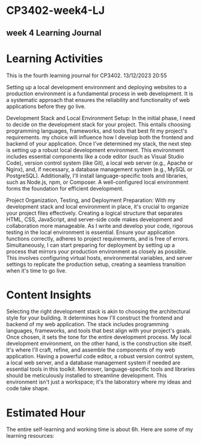 # CP3402-week4-LJ
## week 4 Learning Journal

# Learning Activities 
This is the fourth learning jrournal for CP3402. 13/12/2023 20:55

Setting up a local development environment and deploying websites to a production environment is a fundamental process in web development. It is a systematic approach that ensures the reliability and functionality of web applications before they go live. 

Development Stack and Local Environment Setup:
In the initial phase, I need to decide on the development stack for your project. This entails choosing programming languages, frameworks, and tools that best fit my project's requirements. my choice will influence how I develop both the frontend and backend of your application. Once I've determined my stack, the next step is setting up a robust local development environment. This environment includes essential components like a code editor (such as Visual Studio Code), version control system (like Git), a local web server (e.g., Apache or Nginx), and, if necessary, a database management system (e.g., MySQL or PostgreSQL). Additionally, I'll install language-specific tools and libraries, such as Node.js, npm, or Composer. A well-configured local environment forms the foundation for efficient development.

Project Organization, Testing, and Deployment Preparation:
With my development stack and local environment in place, it's crucial to organize your project files effectively. Creating a logical structure that separates HTML, CSS, JavaScript, and server-side code makes development and collaboration more manageable. As I write and develop your code, rigorous testing in the local environment is essential. Ensure your application functions correctly, adheres to project requirements, and is free of errors. Simultaneously, I can start preparing for deployment by setting up a process that mirrors your production environment as closely as possible. This involves configuring virtual hosts, environmental variables, and server settings to replicate the production setup, creating a seamless transition when it's time to go live.

# Content Insights
Selecting the right development stack is akin to choosing the architectural style for your building. It determines how I'll construct the frontend and backend of my web application. The stack includes programming languages, frameworks, and tools that best align with your project's goals. Once chosen, it sets the tone for the entire development process. My local development environment, on the other hand, is the construction site itself. It's where I'll craft, refine, and assemble the components of my web application. Having a powerful code editor, a robust version control system, a local web server, and a database management system if needed are essential tools in this toolkit. Moreover, language-specific tools and libraries should be meticulously installed to streamline development. This environment isn't just a workspace; it's the laboratory where my ideas and code take shape.

# Estimated Hour
The entire self-learning and working time is about 6h. Here are some of my learning resources:
